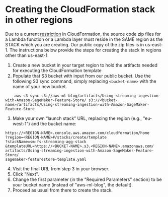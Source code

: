 # Creating the CloudFormation stack in other regions

Due to a current [restriction](https://docs.aws.amazon.com/AWSCloudFormation/latest/UserGuide/aws-properties-lambda-function-code.html) in CloudFormation, the source code zip files for a Lambda function or a Lambda layer must reside in the SAME region as the STACK which you are creating. Our public copy of the zip files is in us-east-1. The instructions below provide the steps for creating the stack in regions other than us-east-1.

1. Create a new bucket in your target region to hold the artifacts needed for  executing the CloudFormation template
2. Populate that S3 bucket with input from our public bucket. Use the following S3 sync command, simply replacing `<bucket-name>` with the name of your new bucket.
````
    aws s3 sync s3://aws-ml-blog/artifacts/Using-streaming-ingestion-with-Amazon-SageMaker-Feature-Store/ s3://<bucket-name>/artifacts/Using-streaming-ingestion-with-Amazon-SageMaker-Feature-Store
````
3. Make your own “launch stack” URL, replacing the region (e.g., "eu-west-1") and the bucket name:
````
https://<REGION-NAME>.console.aws.amazon.com/cloudformation/home
?region=<REGION-NAME>#/stacks/create/template
?stackName=sm-fs-streaming-agg-stack
&templateURL=https://<BUCKET-NAME>.s3.<REGION-NAME>.amazonaws.com/
artifacts/Using-streaming-ingestion-with-Amazon-SageMaker-Feature-Store/
sagemaker-featurestore-template.yaml
````
4. Visit the final URL from step 3 in your browser.
5. Click "Next".
6. Change the first parameter (in the "Required Parameters" section) to be your bucket name (instead of "aws-ml-blog", the default).
7. Proceed as usual from there to create the stack.
